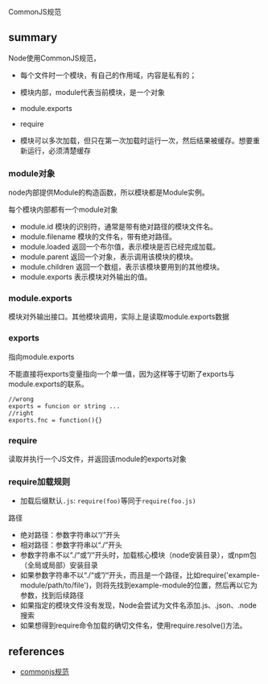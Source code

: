 
CommonJS规范
## summary
Node使用CommonJS规范，
- 每个文件时一个模块，有自己的作用域，内容是私有的；
- 模块内部，module代表当前模块，是一个对象
- module.exports
- require

- 模块可以多次加载，但只在第一次加载时运行一次，然后结果被缓存。想要重新运行，必须清楚缓存

### module对象
node内部提供Module的构造函数，所以模块都是Module实例。

每个模块内部都有一个module对象
- module.id 模块的识别符，通常是带有绝对路径的模块文件名。
- module.filename 模块的文件名，带有绝对路径。
- module.loaded 返回一个布尔值，表示模块是否已经完成加载。
- module.parent 返回一个对象，表示调用该模块的模块。
- module.children 返回一个数组，表示该模块要用到的其他模块。
- module.exports 表示模块对外输出的值。

### module.exports
模块对外输出接口。其他模块调用，实际上是读取module.exports数据

### exports
指向module.exports

不能直接将exports变量指向一个单一值，因为这样等于切断了exports与module.exports的联系。
```
//wrong
exports = funcion or string ...
//right
exports.fnc = function(){}
```

### require
读取并执行一个JS文件，并返回该module的exports对象

### require加载规则
- 加载后缀默认`.js`: `require(foo)`等同于`require(foo.js)`

路径
- 绝对路径：参数字符串以“/”开头
- 相对路径：参数字符串以“./”开头
- 参数字符串不以“./“或”/“开头时，加载核心模块（node安装目录），或npm包（全局或局部）安装目录
- 如果参数字符串不以“./“或”/“开头，而且是一个路径，比如require('example-module/path/to/file')，则将先找到example-module的位置，然后再以它为参数，找到后续路径
- 如果指定的模块文件没有发现，Node会尝试为文件名添加.js、.json、.node搜索
- 如果想得到require命令加载的确切文件名，使用require.resolve()方法。






## references
- [commonjs规范](http://javascript.ruanyifeng.com/nodejs/module.html)